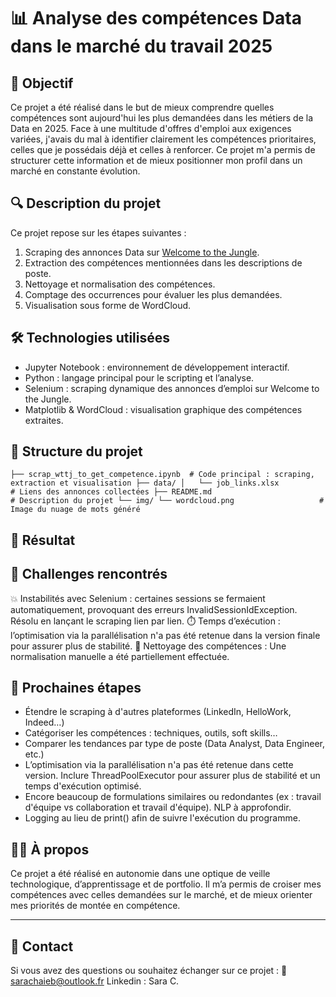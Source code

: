 # 📊 Analyse des compétences Data dans le marché du travail 2025

## 🎯 Objectif

Ce projet a été réalisé dans le but de mieux comprendre quelles compétences sont aujourd'hui les plus demandées dans les métiers de la Data en 2025. Face à une multitude d'offres d'emploi aux exigences variées, j'avais du mal à identifier clairement les compétences prioritaires, celles que je possédais déjà et celles à renforcer. Ce projet m'a permis de structurer cette information et de mieux positionner mon profil dans un marché en constante évolution.

## 🔍 Description du projet

Ce projet repose sur les étapes suivantes :

1. Scraping des annonces Data sur [Welcome to the Jungle](https://www.welcometothejungle.com/fr).
2. Extraction des compétences mentionnées dans les descriptions de poste.
3. Nettoyage et normalisation des compétences.
4. Comptage des occurrences pour évaluer les plus demandées.
5. Visualisation sous forme de WordCloud.

## 🛠️ Technologies utilisées

- Jupyter Notebook : environnement de développement interactif.
- Python : langage principal pour le scripting et l’analyse.
- Selenium : scraping dynamique des annonces d’emploi sur Welcome to the Jungle.
- Matplotlib & WordCloud : visualisation graphique des compétences extraites.

## 📁 Structure du projet

`
├── scrap_wttj_to_get_competence.ipynb  # Code principal : scraping, extraction et visualisation
├── data/
│   └── job_links.xlsx                       # Liens des annonces collectées
├── README.md                           # Description du projet
└── img/
    └── wordcloud.png                   # Image du nuage de mots généré
`


## 📸 Résultat

## 🚧 Challenges rencontrés

💥 Instabilités avec Selenium : certaines sessions se fermaient automatiquement, provoquant des erreurs InvalidSessionIdException. Résolu en lançant le scraping lien par lien.
⏱️ Temps d’exécution : l’optimisation via la parallélisation n'a pas été retenue dans la version finale pour assurer plus de stabilité.
🧹 Nettoyage des compétences : Une normalisation manuelle a été partiellement effectuée.

## 🚀 Prochaines étapes

- Étendre le scraping à d'autres plateformes (LinkedIn, HelloWork, Indeed…)
- Catégoriser les compétences : techniques, outils, soft skills…
- Comparer les tendances par type de poste (Data Analyst, Data Engineer, etc.)
- L’optimisation via la parallélisation n'a pas été retenue dans cette version. Inclure ThreadPoolExecutor pour assurer plus de stabilité et un temps d'exécution optimisé.
- Encore beaucoup de formulations similaires ou redondantes (ex : travail d'équipe vs collaboration et travail d'équipe). NLP à approfondir.
- Logging au lieu de print() afin de suivre l'exécution du programme.

## 🙋‍♀️ À propos

Ce projet a été réalisé en autonomie dans une optique de veille technologique, d’apprentissage et de portfolio.
Il m’a permis de croiser mes compétences avec celles demandées sur le marché, et de mieux orienter mes priorités de montée en compétence.

---

## 💬 Contact

Si vous avez des questions ou souhaitez échanger sur ce projet :
📧 sarachaieb@outlook.fr
 Linkedin : Sara C.
